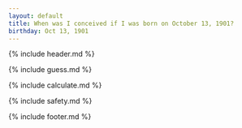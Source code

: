 ```yaml
---
layout: default
title: When was I conceived if I was born on October 13, 1901?
birthday: Oct 13, 1901
---
```


{% include header.md %}

{% include guess.md %}

{% include calculate.md %}

{% include safety.md %}

{% include footer.md %}



